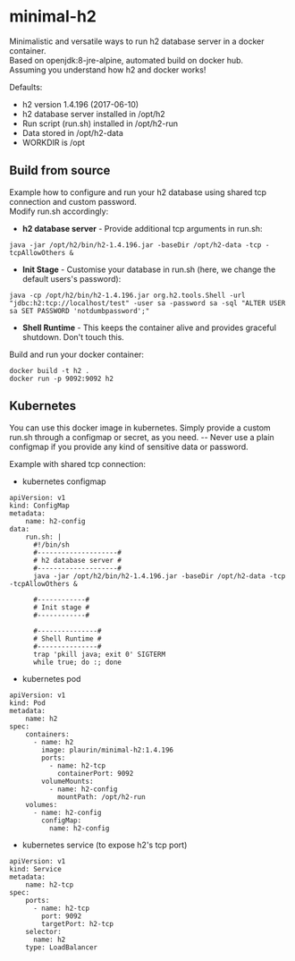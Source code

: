 # minimal-h2

Minimalistic and versatile ways to run h2 database server in a docker container.  
Based on openjdk:8-jre-alpine, automated build on docker hub.  
Assuming you understand how h2 and docker works!

Defaults:
* h2 version 1.4.196 (2017-06-10)
* h2 database server installed in /opt/h2
* Run script (run.sh) installed in /opt/h2-run
* Data stored in /opt/h2-data
* WORKDIR is /opt

## Build from source

Example how to configure and run your h2 database using shared tcp connection and custom password.  
Modify run.sh accordingly:  

* **h2 database server** - Provide additional tcp arguments in run.sh:  
```
java -jar /opt/h2/bin/h2-1.4.196.jar -baseDir /opt/h2-data -tcp -tcpAllowOthers &
```

* **Init Stage** - Customise your database in run.sh (here, we change the default users's password):
```
java -cp /opt/h2/bin/h2-1.4.196.jar org.h2.tools.Shell -url "jdbc:h2:tcp://localhost/test" -user sa -password sa -sql "ALTER USER sa SET PASSWORD 'notdumbpassword';"
```

* **Shell Runtime** - This keeps the container alive and provides graceful shutdown. Don't touch this.

Build and run your docker container:
```
docker build -t h2 .
docker run -p 9092:9092 h2
```

## Kubernetes

You can use this docker image in kubernetes. Simply provide a custom run.sh through a configmap or secret, as you need. -- Never use a plain configmap if you provide any kind of sensitive data or password.

Example with shared tcp connection:

* kubernetes configmap
```
apiVersion: v1
kind: ConfigMap
metadata:
    name: h2-config
data:
    run.sh: |
      #!/bin/sh
      #--------------------#
      # h2 database server #
      #--------------------#
      java -jar /opt/h2/bin/h2-1.4.196.jar -baseDir /opt/h2-data -tcp -tcpAllowOthers &

      #------------#
      # Init stage #
      #------------#

      #---------------#
      # Shell Runtime #
      #---------------#
      trap 'pkill java; exit 0' SIGTERM
      while true; do :; done
```

* kubernetes pod
```
apiVersion: v1
kind: Pod
metadata:
    name: h2
spec:
    containers:
      - name: h2
        image: plaurin/minimal-h2:1.4.196
        ports:
          - name: h2-tcp
            containerPort: 9092
        volumeMounts:
          - name: h2-config
            mountPath: /opt/h2-run
    volumes:
      - name: h2-config
        configMap:
          name: h2-config
```
* kubernetes service (to expose h2's tcp port)
```
apiVersion: v1
kind: Service
metadata:
    name: h2-tcp
spec:
    ports:
      - name: h2-tcp
        port: 9092
        targetPort: h2-tcp
    selector:
      name: h2
    type: LoadBalancer
```
